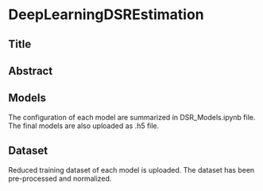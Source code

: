 # DeepLearningDSREstimation

## Title


## Abstract

## Models
The configuration of each model are summarized in DSR_Models.ipynb file. The final models are also uploaded as .h5 file. 

## Dataset
Reduced training dataset of each model is uploaded. The dataset has been pre-processed and normalized. 
